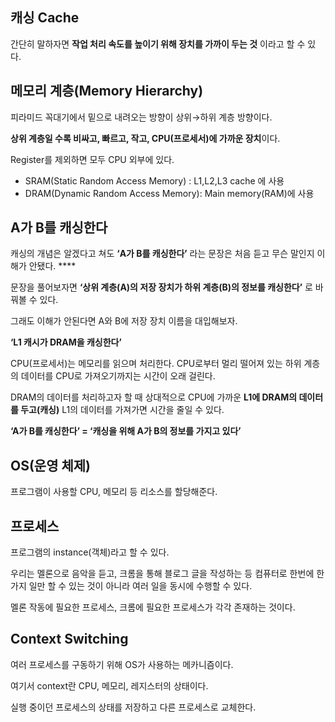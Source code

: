 ## 캐싱 Cache

간단히 말하자면 **작업 처리 속도를 높이기 위해 장치를 가까이 두는 것** 이라고 할 수 있다. 

## 메모리 계층(Memory Hierarchy)

피라미드 꼭대기에서 밑으로 내려오는 방향이 상위→하위 계층 방향이다.

**상위 계층일 수록 비싸고, 빠르고, 작고, CPU(프로세서)에 가까운 장치**이다.

Register를 제외하면 모두 CPU 외부에 있다.

- SRAM(Static Random Access Memory) : L1,L2,L3 cache 에 사용
- DRAM(Dynamic Random Access Memory): Main memory(RAM)에 사용

## A가 B를 캐싱한다

캐싱의 개념은 알겠다고 쳐도 **‘A가 B를 캐싱한다’** 라는 문장은 처음 듣고 무슨 말인지 이해가 안됐다. ****

문장을 풀어보자면 **‘상위 계층(A)의 저장 장치가 하위 계층(B)의 정보를 캐싱한다’** 로 바꿔볼 수 있다.

그래도 이해가 안된다면 A와 B에 저장 장치 이름을 대입해보자. 

**‘L1 캐시가 DRAM을 캐싱한다’** 

CPU(프로세서)는 메모리를 읽으며 처리한다. CPU로부터 멀리 떨어져 있는 하위 계층의 데이터를 CPU로 가져오기까지는 시간이 오래 걸린다.

DRAM의 데이터를 처리하고자 할 때 상대적으로 CPU에 가까운 **L1에 DRAM의 데이터를 두고(캐싱)** L1의 데이터를 가져가면 시간을 줄일 수 있다.

**‘A가 B를 캐싱한다’ = ‘캐싱을 위해 A가 B의 정보를 가지고 있다’**

## OS(운영 체제)

프로그램이 사용할 CPU, 메모리 등 리소스를 할당해준다.

## 프로세스

프로그램의 instance(객체)라고 할 수 있다.

우리는 멜론으로 음악을 듣고, 크롬을 통해 블로그 글을 작성하는 등 컴퓨터로 한번에 한 가지 일만 할 수 있는 것이 아니라 여러 일을 동시에 수행할 수 있다. 

멜론 작동에 필요한 프로세스, 크롬에 필요한 프로세스가 각각 존재하는 것이다.

## Context Switching

여러 프로세스를 구동하기 위해 OS가 사용하는 메카니즘이다.

여기서 context란 CPU, 메모리, 레지스터의 상태이다.

실행 중이던 프로세스의 상태를 저장하고 다른 프로세스로 교체한다.
